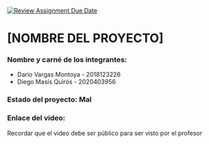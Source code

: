 [![Review Assignment Due Date](https://classroom.github.com/assets/deadline-readme-button-24ddc0f5d75046c5622901739e7c5dd533143b0c8e959d652212380cedb1ea36.svg)](https://classroom.github.com/a/tN8OxqrM)
# [NOMBRE DEL PROYECTO]
### Nombre y carné de los integrantes: 
- Dario Vargas Montoya - 2018123226
- Diego Masís Quirós - 2020403956

### Estado del proyecto: Mal
### Enlace del video:
Recordar que el video debe ser público para ser visto por el profesor

